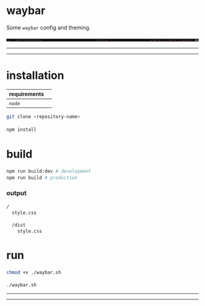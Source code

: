 # waybar

Some `waybar` config and theming.

![screenshot](./screenshot.png)

---

---

# installation

| requirements |     |
| ------------ | --- |
| `node`       |     |

```sh
git clone <repository-name>

npm install
```

# build

```sh
npm run build:dev # development
npm run build # production
```

### output

```
/
  style.css

  /dist
    style.css
```

# run

```sh
chmod +x ./waybar.sh

./waybar.sh
```

---

---

#
